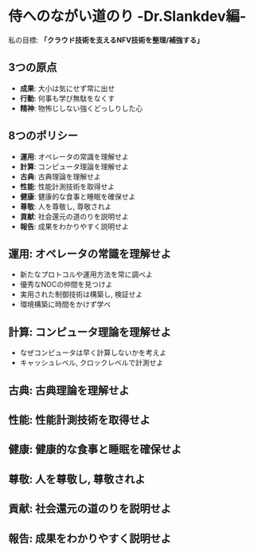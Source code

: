 
# 侍へのながい道のり -Dr.Slankdev編-

私の目標: **「クラウド技術を支えるNFV技術を整理/補強する」**

## 3つの原点

- **成果**: 大小は気にせず常に出せ
- **行動**: 何事も学び無駄をなくす
- **精神**: 物怖じしない強くどっしりした心

## 8つのポリシー

- **運用**: オペレータの常識を理解せよ
- **計算**: コンピュータ理論を理解せよ
- **古典**: 古典理論を理解せよ
- **性能**: 性能計測技術を取得せよ
- **健康**: 健康的な食事と睡眠を確保せよ
- **尊敬**: 人を尊敬し, 尊敬されよ
- **貢献**: 社会還元の道のりを説明せよ
- **報告**: 成果をわかりやすく説明せよ

## 運用: オペレータの常識を理解せよ

- 新たなプロトコルや運用方法を常に調べよ
- 優秀なNOCの仲間を見つけよ
- 実用された制御技術は構築し, 検証せよ
- 環境構築に時間をかけず学べ

## 計算: コンピュータ理論を理解せよ

- なぜコンピュータは早く計算しないかを考えよ
- キャッシュレベル, クロックレベルで計測せよ

## 古典: 古典理論を理解せよ
## 性能: 性能計測技術を取得せよ
## 健康: 健康的な食事と睡眠を確保せよ
## 尊敬: 人を尊敬し, 尊敬されよ
## 貢献: 社会還元の道のりを説明せよ
## 報告: 成果をわかりやすく説明せよ

